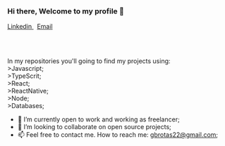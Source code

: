 ### Hi there, Welcome to my profile 👋

  <a href="https://www.linkedin.com/in/gabriel-brotas" rel="nofollow">
    Linkedin
  </a>
  &nbsp
  <a href="mailto:gbrotas22@gmail.com">
    Email
  </a>

<br /> <br /> 

  In my repositories you'll going to find my projects using: <br/>
     >Javascript; <br/>
     >TypeScrit; <br/>
     >React; <br/>
     >ReactNative; <br/>
     >Node; <br/>
     >Databases; <br/>

- 🔭 I’m currently open to work and working as freelancer; 
- 👷 I’m looking to collaborate on open source projects;
- 📫 Feel free to contact me. How to reach me: gbrotas22@gmail.com;

